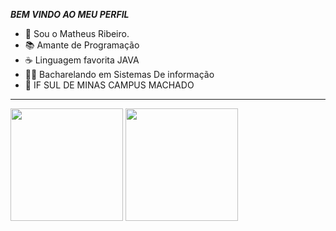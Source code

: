 _____________BEM VINDO AO MEU PERFIL_____________ 
- 🧑 Sou o Matheus Ribeiro.                       
- 📚 Amante de Programação                        
- ☕ Linguagem favorita JAVA                     
- 🧑‍💻 Bacharelando em Sistemas De informação     
- 🏫 IF SUL DE MINAS CAMPUS MACHADO               
_________________________________________________
<div>
<img height="180em" src="https://github-readme-stats-dgfd.vercel.app/api/top-langs/?username=Matheusfr17x&layout=compact&langs_count=7&theme=dracula"/>
<img height="180em" src="https://github-readme-stats-dgfd.vercel.app/api?username=Matheusfr17x&show_icons=true&theme=dracula&include_all_commits=true&count_private=true"/>
</div>
  
